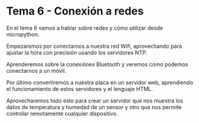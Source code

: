 # Tema 6 - Conexión a redes

En el tema 6 vamos a hablar sobre redes y cómo utilizar desde micropython.

Empezaremos por conectarnos a nuestra red Wifi, aprovechando para ajustar la hora con precisión usando los servidores NTP.

Aprenderemos sobre la conexiónes Bluetooth y veremos cómo podemos conectarnos a un móvil.

Por último convertiremos a nuestra placa en un servidor web, aprendiendo el funcionamiento de estos servidores y el lenguaje HTML.

Aprovecharemos todo esto para crear un servidor que nos muestra los datos de temperatura y humedad de un sensor y otro que nos permite controlar remotamente cualquier dispositivo.


